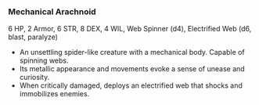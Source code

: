 ### Mechanical Arachnoid

6 HP, 2 Armor, 6 STR, 8 DEX, 4 WIL, Web Spinner (d4), Electrified Web (d6, blast, paralyze)

- An unsettling spider-like creature with a mechanical body. Capable of spinning webs.
- Its metallic appearance and movements evoke a sense of unease and curiosity.
- When critically damaged, deploys an electrified web that shocks and immobilizes enemies.

